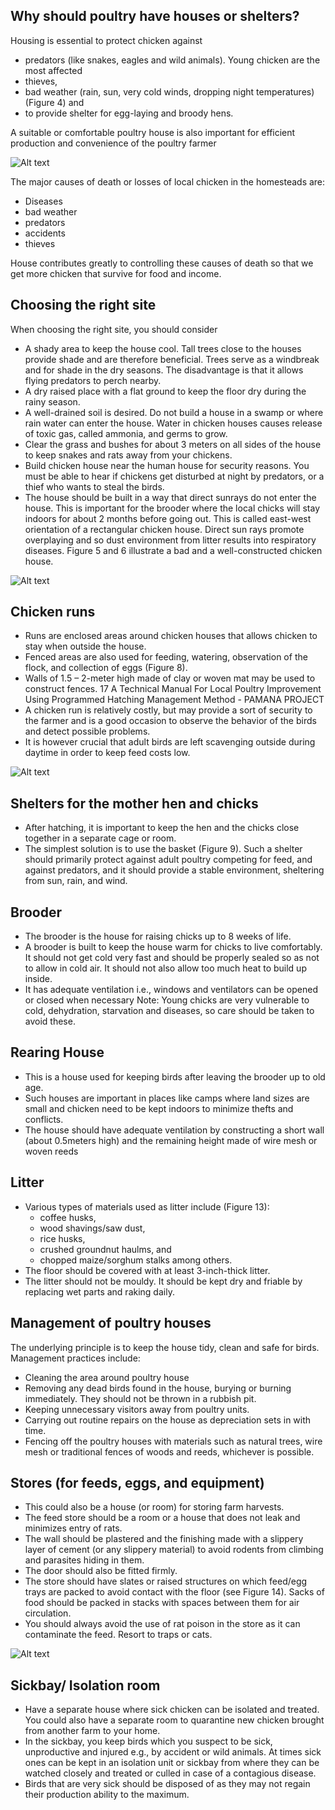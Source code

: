 ## Why should poultry have houses or shelters?
Housing is essential to protect chicken against
* predators (like snakes, eagles and wild animals). Young chicken are the most affected
* thieves,
* bad weather (rain, sun, very cold winds, dropping night temperatures) (Figure 4) and
* to provide shelter for egg-laying and broody hens.

A suitable or comfortable poultry house is also important for efficient production and convenience of
the poultry farmer

![Alt text](https://i.esdrop.com/d/f/X2684N8W5T/lCBPlfNoRI.png "Optional title")

The major causes of death or losses of local chicken in the homesteads are:
* Diseases
* bad weather
* predators
* accidents
* thieves

House contributes greatly to controlling these causes of death so that we get more chicken that
survive for food and income.

## Choosing the right site
When choosing the right site, you should consider

* A shady area to keep the house cool. Tall trees close to the houses provide shade and
are therefore beneficial. Trees serve as a windbreak and for shade in the dry seasons.
The disadvantage is that it allows flying predators to perch nearby.
* A dry raised place with a flat ground to keep the floor dry during the rainy season.
* A well-drained soil is desired. Do not build a house in a swamp or where rain water can
enter the house. Water in chicken houses causes release of toxic gas, called ammonia,
and germs to grow.
* Clear the grass and bushes for about 3 meters on all sides of the house to keep snakes
and rats away from your chickens.
* Build chicken house near the human house for security reasons. You must be able to
hear if chickens get disturbed at night by predators, or a thief who wants to steal the
birds.
* The house should be built in a way that direct sunrays do not enter the house. This is
important for the brooder where the local chicks will stay indoors for about 2 months
before going out. This is called east-west orientation of a rectangular chicken house.
Direct sun rays promote overplaying and so dust environment from litter results into
respiratory diseases. Figure 5 and 6 illustrate a bad and a well-constructed chicken
house.

![Alt text](https://i.esdrop.com/d/f/X2684N8W5T/zwY3Ydzl0d.png "Optional title")

## Chicken runs
* Runs are enclosed areas around chicken houses that allows chicken to stay when outside
the house.
* Fenced areas are also used for feeding, watering, observation of the flock, and collection
of eggs (Figure 8).
* Walls of 1.5 – 2-meter high made of clay or woven mat may be used to construct fences.
17 A Technical Manual For Local Poultry Improvement Using
Programmed Hatching Management Method - PAMANA PROJECT
* A chicken run is relatively costly, but may provide a sort of security to the farmer and is
a good occasion to observe the behavior of the birds and detect possible problems.
* It is however crucial that adult birds are left scavenging outside during daytime in order
to keep feed costs low.

![Alt text](https://i.esdrop.com/d/f/X2684N8W5T/XK7A0Fsbp0.png "Optional title")

## Shelters for the mother hen and chicks
* After hatching, it is important to keep the hen and the chicks close together in a
separate cage or room.
* The simplest solution is to use the basket (Figure 9). Such a shelter should primarily
protect against adult poultry competing for feed, and against predators, and it should
provide a stable environment, sheltering from sun, rain, and wind.

## Brooder
* The brooder is the house for raising chicks up to 8 weeks of life.
* A brooder is built to keep the house warm for chicks to live comfortably. It should not
get cold very fast and should be properly sealed so as not to allow in cold air. It should
not also allow too much heat to build up inside.
* It has adequate ventilation i.e., windows and ventilators can be opened or closed when
necessary
Note: Young chicks are very vulnerable to cold, dehydration, starvation and diseases, so care
should be taken to avoid these.

## Rearing House
* This is a house used for keeping birds after leaving the brooder up to old age.
* Such houses are important in places like camps where land sizes are small and chicken
need to be kept indoors to minimize thefts and conflicts.
* The house should have adequate ventilation by constructing a short wall (about
0.5meters high) and the remaining height made of wire mesh or woven reeds

## Litter
* Various types of materials used as litter include (Figure 13):
    * coffee husks,
    * wood shavings/saw dust,
    * rice husks,
    * crushed groundnut haulms, and
    * chopped maize/sorghum stalks among others.
* The floor should be covered with at least 3-inch-thick litter.
* The litter should not be mouldy. It should be kept dry and friable by replacing wet parts and
raking daily.

## Management of poultry houses
The underlying principle is to keep the house tidy, clean and safe for birds. Management practices
include:
* Cleaning the area around poultry house
* Removing any dead birds found in the house, burying or burning immediately. They
should not be thrown in a rubbish pit.
* Keeping unnecessary visitors away from poultry units.
* Carrying out routine repairs on the house as depreciation sets in with time.
* Fencing off the poultry houses with materials such as natural trees, wire mesh or
traditional fences of woods and reeds, whichever is possible.

## Stores (for feeds, eggs, and equipment)
* This could also be a house (or room) for storing farm harvests.
* The feed store should be a room or a house that does not leak and minimizes entry of
rats.
* The wall should be plastered and the finishing made with a slippery layer of cement
(or any slippery material) to avoid rodents from climbing and parasites hiding in
them.
* The door should also be fitted firmly.
* The store should have slates or raised structures on which feed/egg trays are packed to
avoid contact with the floor (see Figure 14). Sacks of food should be packed in stacks
with spaces between them for air circulation.
* You should always avoid the use of rat poison in the store as it can contaminate the
feed. Resort to traps or cats.

![Alt text](https://i.esdrop.com/d/f/X2684N8W5T/utFhws9YcU.png "Optional title")

## Sickbay/ Isolation room
* Have a separate house where sick chicken can be isolated and treated. You could also
have a separate room to quarantine new chicken brought from another farm to your
home.
* In the sickbay, you keep birds which you suspect to be sick, unproductive and injured
e.g., by accident or wild animals. At times sick ones can be kept in an isolation unit
or sickbay from where they can be watched closely and treated or culled in case of a
contagious disease.
* Birds that are very sick should be disposed of as they may not regain their production
ability to the maximum.

